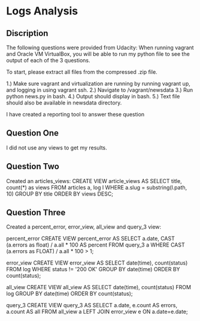 # **Logs Analysis** #

## **Discription** ##
The following questions were provided from Udacity:
When running vagrant and Oracle VM VirtualBox, you will be able to run my python file to see the output of each of the 3 questions.

To start, please extract all files from the compressed .zip file.

1.) Make sure vagrant and virtualization are running by running vagrant up, and logging in using vagrant ssh.
2.) Navigate to /vagrant/newsdata
3.) Run python news.py in bash.
4.) Output should display in bash.
5.) Text file should also be available in newsdata directory.

I have created a reporting tool to answer these question

## **Question One** ##
I did not use any views to get my results.


## **Question Two** ##
Created an articles_views:
CREATE VIEW article_views AS SELECT title, count(*) as views
    FROM articles a, log l
    WHERE a.slug = substring(l.path, 10)
    GROUP BY title
    ORDER BY views DESC;


## **Question Three** ##
Created a percent_error, error_view, all_view and query_3 view:

percent_error
CREATE VIEW percent_error AS
    SELECT a.date, CAST (a.errors as float) / a.all * 100 AS percent
    FROM query_3 a
    WHERE CAST (a.errors as FLOAT) / a.all * 100 > 1;

error_view
CREATE VIEW error_view AS
    SELECT date(time), count(status)
    FROM log
    WHERE status != '200 OK'
    GROUP BY date(time)
    ORDER BY count(status);

all_view
CREATE VIEW all_view AS
    SELECT date(time), count(status)
    FROM log
    GROUP BY date(time)
    ORDER BY count(status);

query_3
CREATE VIEW query_3 AS
    SELECT a.date, e.count AS errors, a.count AS all
    FROM all_view a
    LEFT JOIN error_view e
    ON a.date=e.date;

